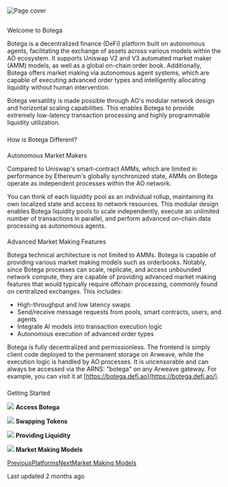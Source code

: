 ![Page cover](https://docs.autonomous.finance/~gitbook/image?url=https%3A%2F%2F299217142-files.gitbook.io%2F%7E%2Ffiles%2Fv0%2Fb%2Fgitbook-x-prod.appspot.com%2Fo%2Fspaces%252Fqi2z6qbW0AckrNyiYMEk%252Fuploads%252FeJhP1BPswAj5hFgS2wNw%252FScreenshot%25202024-10-21%2520at%252011.19.43%25E2%2580%25AFAM.png%3Falt%3Dmedia%26token%3Dfac566b3-946a-4325-b8cc-c7432349c7f3&width=1248&dpr=4&quality=100&sign=d35c31f4&sv=2)

##

Welcome to Botega

Botega is a decentralized finance (DeFi) platform built on autonomous agents, facilitating the exchange of assets across various models within the AO ecosystem. It supports Uniswap V2 and V3 automated market maker (AMM) models, as well as a global on-chain order book. Additionally, Botega offers market making via autonomous agent systems, which are capable of executing advanced order types and intelligently allocating liquidity without human intervention.

Botega versatility is made possible through AO's modular network design and horizontal scaling capabilities. This enables Botega to provide extremely low-latency transaction processing and highly programmable liquidity utilization.

###

How is Botega Different?

####

Autonomous Market Makers

Compared to Uniswap's smart-contract AMMs, which are limited in performance by Ethereum's globally synchronized state, AMMs on Botega operate as independent processes within the AO network.

You can think of each liquidity pool as an individual rollup, maintaining its own localized state and access to network resources. This modular design enables Botega liquidity pools to scale independently, execute an unlimited number of transactions in parallel, and perform advanced on-chain data processing as autonomous agents.

####

Advanced Market Making Features

Botega technical architecture is not limited to AMMs. Botega is capable of providing various market making models such as orderbooks. Notably, since Botega processes can scale, replicate, and access unbounded network compute, they are capable of providing advanced market making features that would typically require offchain processing, commonly found on centralized exchanges. This includes:

- High-throughput and low latency swaps
- Send/receive message requests from pools, smart contracts, users, and agents
- Integrate AI models into transaction execution logic
- Autonomous execution of advanced order types

Botega is fully decentralized and permissionless. The frontend is simply client code deployed to the permanent storage on Arweave, while the execution logic is handled by AO processes. It is uncensorable and can always be accessed via the ARNS: "botega" on any Arweave gateway. For example, you can visit it at [https://botega.defi.ao](https://botega.defi.ao/).

###

Getting Started

![](https://docs.autonomous.finance/~gitbook/image?url=https%3A%2F%2Fcontent.gitbook.com%2Fcontent%2Fqi2z6qbW0AckrNyiYMEk%2Fblobs%2FE6ONdwfEtrKkeowYHx2N%2Fterminal8.png&width=41&dpr=4&quality=100&sign=21fd6412&sv=2) **Access Botega**

![](https://docs.autonomous.finance/~gitbook/image?url=https%3A%2F%2Fcontent.gitbook.com%2Fcontent%2Fqi2z6qbW0AckrNyiYMEk%2Fblobs%2FRy780r0TXRTF8WGBpMsb%2FAF_swapbutton.png&width=56&dpr=4&quality=100&sign=c4199d07&sv=2) **Swapping Tokens**

![](https://docs.autonomous.finance/~gitbook/image?url=https%3A%2F%2Fcontent.gitbook.com%2Fcontent%2Fqi2z6qbW0AckrNyiYMEk%2Fblobs%2Fq8pThQ3IzoGqGruZjX01%2FAF_providebutton.png&width=56&dpr=4&quality=100&sign=dd083001&sv=2) **Providing Liquidity**

![](https://docs.autonomous.finance/~gitbook/image?url=https%3A%2F%2Fcontent.gitbook.com%2Fcontent%2Fqi2z6qbW0AckrNyiYMEk%2Fblobs%2FJPELYk82tED5LBz0HyZA%2FAF_liqbarsbutton2.png&width=44&dpr=4&quality=100&sign=1f666a4b&sv=2) **Market Making Models**

[PreviousPlatforms](https://docs.autonomous.finance/products/platforms)[NextMarket Making Models](https://docs.autonomous.finance/products/platforms/botega/market-making-models)

Last updated 2 months ago

